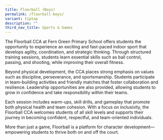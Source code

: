 ```yaml
---
title: Floorball (Boys)
permalink: /floorball-boys/
variant: tiptap
description: ""
third_nav_title: Sports & Games
---
```

<p>The Floorball CCA at Fern Green Primary School offers students the opportunity
to experience an exciting and fast-paced indoor sport that develops agility,
coordination, and strategic thinking. Through structured training sessions,
students learn essential skills such as ball control, passing, and shooting,
while improving their overall fitness.</p>
<p>Beyond physical development, the CCA places strong emphasis on values
such as discipline, perseverance, and sportsmanship. Students participate
in team-building activities and friendly matches that foster collaboration
and resilience. Leadership opportunities are also provided, allowing students
to grow in confidence and take responsibility within their teams.</p>
<p>Each session includes warm-ups, skill drills, and gameplay that promote
both physical health and team cohesion. With a focus on inclusivity, the
Floorball CCA welcomes students of all skill levels and supports their
journey in becoming confident, respectful, and team-oriented individuals.</p>
<p>More than just a game, Floorball is a platform for character development—empowering
students to thrive both on and off the court.</p>
<p></p>